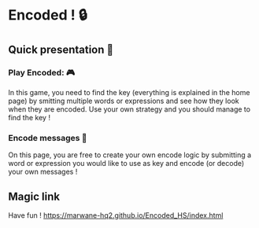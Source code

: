# Encoded ! 🔒
## Quick presentation 📖
### Play Encoded: 🎮
In this game, you need to find the key (everything is explained in the home page) by smitting multiple words or expressions and see how they look when they are encoded. Use your own strategy and you should manage to find the key !
### Encode messages 🔢
On this page, you are free to create your own encode logic by submitting a word or expression you would like to use as key and encode (or decode) your own messages !
## Magic link
Have fun !
https://marwane-hq2.github.io/Encoded_HS/index.html

